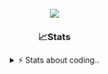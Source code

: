 <div align="center">
  
<p align="center">
  <img src="https://lanyard.cnrad.dev/api/1018290650602553364" />
</p>

### 📈Stats
<details>
    <summary> ⚡ Stats about coding.. </> </summary>
    <br/>

<!--START_SECTION:waka-->
![Code Time](http://img.shields.io/badge/Code%20Time-142%20hrs%209%20mins-blue)

![Profile Views](http://img.shields.io/badge/Profile%20Views-9-blue)

**🐱 My GitHub Data** 

> 📦 1.2 MB Used in GitHub's Storage 
 > 
> 🏆 14 Contributions in the Year 2025
 > 
> 💼 Opted to Hire
 > 
> 📜 5 Public Repositories 
 > 
> 🔑 19 Private Repositories 
 > 
**I'm an Early 🐤** 

```text
🌞 Morning                27 commits          ██░░░░░░░░░░░░░░░░░░░░░░░   06.85 % 
🌆 Daytime                187 commits         ████████████░░░░░░░░░░░░░   47.46 % 
🌃 Evening                137 commits         █████████░░░░░░░░░░░░░░░░   34.77 % 
🌙 Night                  43 commits          ███░░░░░░░░░░░░░░░░░░░░░░   10.91 % 
```
📅 **I'm Most Productive on Sunday** 

```text
Monday                   23 commits          █░░░░░░░░░░░░░░░░░░░░░░░░   05.84 % 
Tuesday                  48 commits          ███░░░░░░░░░░░░░░░░░░░░░░   12.18 % 
Wednesday                51 commits          ███░░░░░░░░░░░░░░░░░░░░░░   12.94 % 
Thursday                 62 commits          ████░░░░░░░░░░░░░░░░░░░░░   15.74 % 
Friday                   54 commits          ███░░░░░░░░░░░░░░░░░░░░░░   13.71 % 
Saturday                 69 commits          ████░░░░░░░░░░░░░░░░░░░░░   17.51 % 
Sunday                   87 commits          ██████░░░░░░░░░░░░░░░░░░░   22.08 % 
```


📊 **This Week I Spent My Time On** 

```text
🕑︎ Time Zone: Europe/Berlin

💬 Programming Languages: 
Lua                      13 hrs 2 mins       ███████████████░░░░░░░░░░   58.59 % 
Bash                     4 hrs 25 mins       █████░░░░░░░░░░░░░░░░░░░░   19.90 % 
JavaScript               1 hr 35 mins        ██░░░░░░░░░░░░░░░░░░░░░░░   07.13 % 
Other                    1 hr 30 mins        ██░░░░░░░░░░░░░░░░░░░░░░░   06.76 % 
Text                     39 mins             █░░░░░░░░░░░░░░░░░░░░░░░░   02.95 % 

🔥 Editors: 
VS Code                  22 hrs 14 mins      █████████████████████████   100.00 % 

🐱‍💻 Projects: 
[gamemode]               14 hrs 24 mins      ████████████████░░░░░░░░░   64.78 % 
backend-related          4 hrs 11 mins       █████░░░░░░░░░░░░░░░░░░░░   18.82 % 
banner                   1 hr 2 mins         █░░░░░░░░░░░░░░░░░░░░░░░░   04.66 % 
neohost                  55 mins             █░░░░░░░░░░░░░░░░░░░░░░░░   04.15 % 
Unknown Project          37 mins             █░░░░░░░░░░░░░░░░░░░░░░░░   02.82 % 

💻 Operating System: 
Windows                  22 hrs 14 mins      █████████████████████████   100.00 % 
```

**I Mostly Code in JavaScript** 

```text
JavaScript               8 repos             █████████░░░░░░░░░░░░░░░░   34.78 % 
Lua                      6 repos             ███████░░░░░░░░░░░░░░░░░░   26.09 % 
Python                   3 repos             ███░░░░░░░░░░░░░░░░░░░░░░   13.04 % 
TypeScript               2 repos             ██░░░░░░░░░░░░░░░░░░░░░░░   08.70 % 
HTML                     1 repo              █░░░░░░░░░░░░░░░░░░░░░░░░   04.35 % 
```




 Last Updated on 28/01/2025 21:37:19 UTC
<!--END_SECTION:waka-->
</details>
